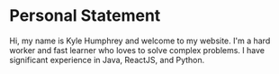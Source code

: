 # Personal Statement

Hi, my name is Kyle Humphrey and welcome to my
website. I'm a hard worker and fast learner who loves to solve
complex problems. I have significant experience in Java, ReactJS,
and Python.

